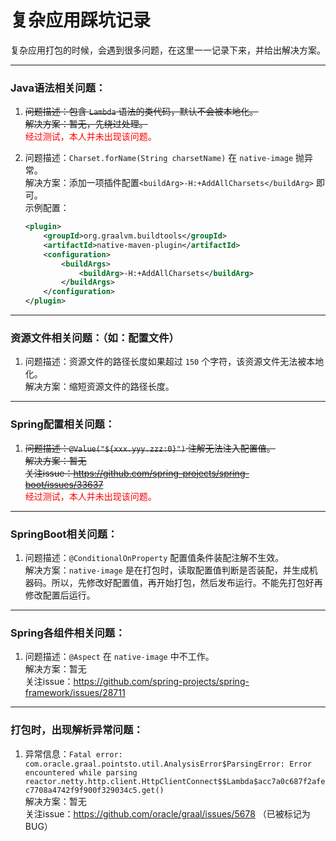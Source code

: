 # 复杂应用踩坑记录

复杂应用打包的时候，会遇到很多问题，在这里一一记录下来，并给出解决方案。

------------------------------------------------------------------

### Java语法相关问题：

1. ~~问题描述：包含 `Lambda` 语法的类代码，默认不会被本地化。~~<br>
   ~~解决方案：暂无，先绕过处理。~~<br>
   <font color="red">经过测试，本人并未出现该问题。</font><br>

2. 问题描述：`Charset.forName(String charsetName)` 在 `native-image` 抛异常。 <br>
   解决方案：添加一项插件配置`<buildArg>-H:+AddAllCharsets</buildArg>` 即可。 <br>
   示例配置：
   ```xml
   <plugin>
       <groupId>org.graalvm.buildtools</groupId>
       <artifactId>native-maven-plugin</artifactId>
       <configuration>
           <buildArgs>
               <buildArg>-H:+AddAllCharsets</buildArg>
           </buildArgs>
       </configuration>
   </plugin>
   ```

------------------

### 资源文件相关问题：（如：配置文件）
 
1. 问题描述：资源文件的路径长度如果超过 `150` 个字符，该资源文件无法被本地化。<br>
   解决方案：缩短资源文件的路径长度。

------------------

### Spring配置相关问题：

1. ~~问题描述：`@Value("${xxx.yyy.zzz:0}")` 注解无法注入配置值。~~<br>
   ~~解决方案：暂无~~ <br>
   ~~关注issue：https://github.com/spring-projects/spring-boot/issues/33637~~ <br>
   <font color="red">经过测试，本人并未出现该问题。</font><br>

------------------

### SpringBoot相关问题：

1. 问题描述：`@ConditionalOnProperty` 配置值条件装配注解不生效。 <br>
   解决方案：`native-image` 是在打包时，读取配置值判断是否装配，并生成机器码。所以，先修改好配置值，再开始打包，然后发布运行。不能先打包好再修改配置后运行。 <br>

------------------

### Spring各组件相关问题：

1. 问题描述：`@Aspect` 在 `native-image` 中不工作。 <br>
   解决方案：暂无 <br>
   关注issue：https://github.com/spring-projects/spring-framework/issues/28711 <br>

------------------

### 打包时，出现解析异常问题：

1. 异常信息：`Fatal error: com.oracle.graal.pointsto.util.AnalysisError$ParsingError: Error encountered while parsing reactor.netty.http.client.HttpClientConnect$$Lambda$acc7a0c687f2afec7708a4742f9f900f329034c5.get()` <br>
   解决方案：暂无 <br>
   关注issue：https://github.com/oracle/graal/issues/5678 （已被标记为BUG） <br>


